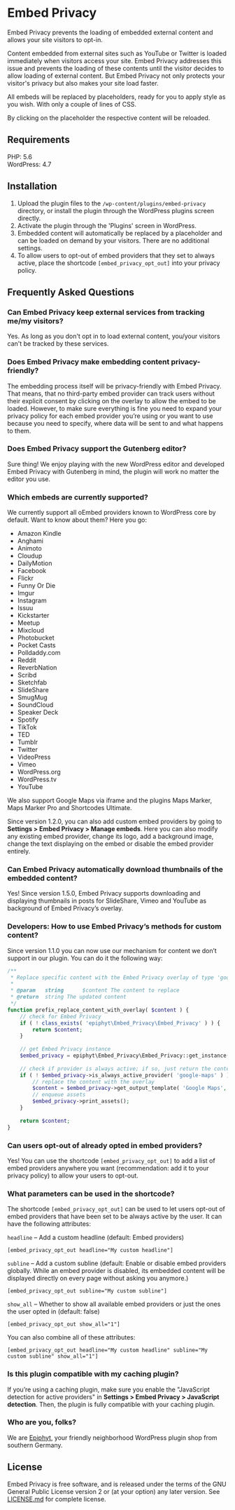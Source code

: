 # Embed Privacy

Embed Privacy prevents the loading of embedded external content and allows your site visitors to opt-in.

Content embedded from external sites such as YouTube or Twitter is loaded immediately when visitors access your site. Embed Privacy addresses this issue and prevents the loading of these contents until the visitor decides to allow loading of external content.
But Embed Privacy not only protects your visitor's privacy but also makes your site load faster.

All embeds will be replaced by placeholders, ready for you to apply style as you wish. With only a couple of lines of CSS. 

By clicking on the placeholder the respective content will be reloaded.


## Requirements

PHP: 5.6<br>
WordPress: 4.7


## Installation

1. Upload the plugin files to the `/wp-content/plugins/embed-privacy` directory, or install the plugin through the WordPress plugins screen directly.
1. Activate the plugin through the 'Plugins' screen in WordPress.
1. Embedded content will automatically be replaced by a placeholder and can be loaded on demand by your visitors. There are no additional settings.
1. To allow users to opt-out of embed providers that they set to always active, place the shortcode `[embed_privacy_opt_out]` into your privacy policy.


## Frequently Asked Questions

### Can Embed Privacy keep external services from tracking me/my visitors?

Yes. As long as you don't opt in to load external content, you/your visitors can't be tracked by these services.

### Does Embed Privacy make embedding content privacy-friendly?

The embedding process itself will be privacy-friendly with Embed Privacy. That means, that no third-party embed provider can track users without their explicit consent by clicking on the overlay to allow the embed to be loaded. However, to make sure everything is fine you need to expand your privacy policy for each embed provider you’re using or you want to use because you need to specify, where data will be sent to and what happens to them.

### Does Embed Privacy support the Gutenberg editor?

Sure thing! We enjoy playing with the new WordPress editor and developed Embed Privacy with Gutenberg in mind, the plugin will work no matter the editor you use.

### Which embeds are currently supported?

We currently support all oEmbed providers known to WordPress core by default. Want to know about them? Here you go:

* Amazon Kindle
* Anghami
* Animoto
* Cloudup
* DailyMotion
* Facebook
* Flickr
* Funny Or Die
* Imgur
* Instagram
* Issuu
* Kickstarter
* Meetup
* Mixcloud
* Photobucket
* Pocket Casts
* Polldaddy.com
* Reddit
* ReverbNation
* Scribd
* Sketchfab
* SlideShare
* SmugMug
* SoundCloud
* Speaker Deck
* Spotify
* TikTok
* TED
* Tumblr
* Twitter
* VideoPress
* Vimeo
* WordPress.org
* WordPress.tv
* YouTube

We also support Google Maps via iframe and the plugins Maps Marker, Maps Marker Pro and Shortcodes Ultimate.

Since version 1.2.0, you can also add custom embed providers by going to **Settings > Embed Privacy > Manage embeds**. Here you can also modify any existing embed provider, change its logo, add a background image, change the text displaying on the embed or disable the embed provider entirely.

### Can Embed Privacy automatically download thumbnails of the embedded content?

Yes! Since version 1.5.0, Embed Privacy supports downloading and displaying thumbnails in posts for SlideShare, Vimeo and YouTube as background of Embed Privacy’s overlay.

### Developers: How to use Embed Privacy’s methods for custom content?

Since version 1.1.0 you can now use our mechanism for content we don’t support in our plugin. You can do it the following way:

```php
/**
 * Replace specific content with the Embed Privacy overlay of type 'google-maps'.
 * 
 * @param	string		$content The content to replace
 * @return	string The updated content
 */
function prefix_replace_content_with_overlay( $content ) {
	// check for Embed Privacy
	if ( ! class_exists( 'epiphyt\Embed_Privacy\Embed_Privacy' ) ) {
		return $content;
	}
	
	// get Embed Privacy instance
	$embed_privacy = epiphyt\Embed_Privacy\Embed_Privacy::get_instance();
	
	// check if provider is always active; if so, just return the content
	if ( ! $embed_privacy->is_always_active_provider( 'google-maps' ) ) {
		// replace the content with the overlay
		$content = $embed_privacy->get_output_template( 'Google Maps', 'google-maps', $content );
		// enqueue assets
		$embed_privacy->print_assets();
	}
	
	return $content;
}
```

### Can users opt-out of already opted in embed providers?

Yes! You can use the shortcode `[embed_privacy_opt_out]` to add a list of embed providers anywhere you want (recommendation: add it to your privacy policy) to allow your users to opt-out.

### What parameters can be used in the shortcode?

The shortcode `[embed_privacy_opt_out]` can be used to let users opt-out of embed providers that have been set to be always active by the user. It can have the following attributes:

`headline` – Add a custom headline (default: Embed providers)

`
[embed_privacy_opt_out headline="My custom headline"]
`

`subline` – Add a custom subline (default: Enable or disable embed providers globally. While an embed provider is disabled, its embedded content will be displayed directly on every page without asking you anymore.)

`
[embed_privacy_opt_out subline="My custom subline"]
`

`show_all` – Whether to show all available embed providers or just the ones the user opted in (default: false)

`
[embed_privacy_opt_out show_all="1"]
`

You can also combine all of these attributes:

`
[embed_privacy_opt_out headline="My custom headline" subline="My custom subline" show_all="1"]
`

### Is this plugin compatible with my caching plugin?

If you’re using a caching plugin, make sure you enable the "JavaScript detection for active providers" in **Settings > Embed Privacy > JavaScript detection**. Then, the plugin is fully compatible with your caching plugin.

### Who are you, folks?

We are [Epiphyt](https://epiph.yt/), your friendly neighborhood WordPress plugin shop from southern Germany.


## License

Embed Privacy is free software, and is released under the terms of the GNU General Public License version 2 or (at your option) any later version. See [LICENSE.md](LICENSE.md) for complete license.
